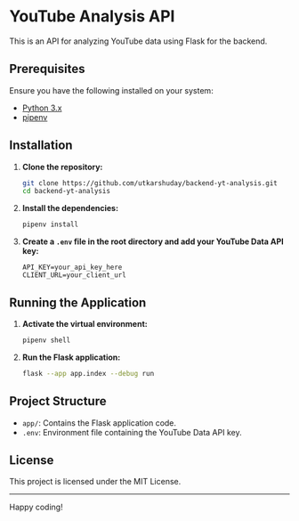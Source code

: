 # YouTube Analysis API

This is an API for analyzing YouTube data using Flask for the backend.

## Prerequisites

Ensure you have the following installed on your system:

- [Python 3.x](https://www.python.org/downloads/)
- [pipenv](https://pipenv.pypa.io/en/latest/)

## Installation

1. **Clone the repository:**

    ```sh
    git clone https://github.com/utkarshuday/backend-yt-analysis.git
    cd backend-yt-analysis
    ```

2. **Install the dependencies:**

    ```sh
    pipenv install
    ```

3. **Create a `.env` file in the root directory and add your YouTube Data API key:**

    ```plaintext
    API_KEY=your_api_key_here
    CLIENT_URL=your_client_url
    ```

## Running the Application

1. **Activate the virtual environment:**

    ```sh
    pipenv shell
    ```

2. **Run the Flask application:**

    ```sh
    flask --app app.index --debug run
    ```

## Project Structure

- `app/`: Contains the Flask application code.
- `.env`: Environment file containing the YouTube Data API key.

## License

This project is licensed under the MIT License.

---

Happy coding!
